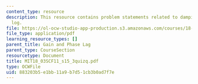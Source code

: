 ```yaml
---
content_type: resource
description: This resource contains problem statements related to damping and phase
  log.
file: https://ol-ocw-studio-app-production.s3.amazonaws.com/courses/18-03sc-differential-equations-fall-2011/883203b5e1bb11a9b7d51cb3b0ad7f7e_MIT18_03SCF11_s15_3quizq.pdf
file_type: application/pdf
learning_resource_types: []
parent_title: Gain and Phase Lag
parent_type: CourseSection
resourcetype: Document
title: MIT18_03SCF11_s15_3quizq.pdf
type: OCWFile
uid: 883203b5-e1bb-11a9-b7d5-1cb3b0ad7f7e
---
```

